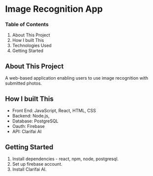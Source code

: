 # Image Recognition App

### Table of Contents

1. About This Project
2. How I built This
3. Technologies Used
4. Getting Started

## About This Project

A web-based application enabling users to use image recognition with submitted photos.

## How I built This

- Front End: JavaScript, React, HTML, CSS
- Backend: Node.js, 
- Database: PostgreSQL
- Oauth: Firebase
- API: Clarifai AI

## Getting Started

1. Install dependencies - react, npm, node, postgresql. 
2. Set up firebase account. 
3. Install Clarifai AI.

